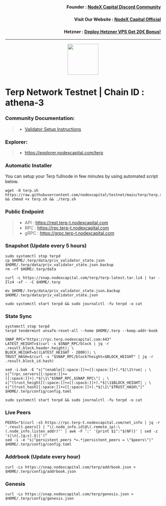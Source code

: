 <h3><p style="font-size:14px" align="right">Founder :
<a href="https://discord.gg/nodexcapital" target="_blank">NodeX Capital Discord Community</a></p></h3>
<h3><p style="font-size:14px" align="right">Visit Our Website :
<a href="https://discord.gg/nodexcapital" target="_blank">NodeX Capital Official</a></p></h3>
<h3><p style="font-size:14px" align="right">Hetzner :
<a href="https://hetzner.cloud/?ref=bMTVi7dcwSgA" target="_blank">Deploy Hetzner VPS Get 20€ Bonus!</a></h3>
<hr>

<p align="center">
  <img height="100" height="auto" src="https://nodejumper.io/assets/img/chain/gitopia.webp">
</p>

# Terp Network Testnet | Chain ID : athena-3

### Community Documentation:
>- [Validator Setup Instructions](https://nodejumper.io/terpnetwork-testnet/installation)

### Explorer:
>-  https://explorer.nodexcapital.com/terp

### Automatic Installer
You can setup your Terp fullnode in few minutes by using automated script below.
```
wget -O terp.sh https://raw.githubusercontent.com/nodexcapital/testnet/main/terp/terp.sh && chmod +x terp.sh && ./terp.sh
```
### Public Endpoint

>- API : https://rest.terp-t.nodexcapital.com
>- RPC : https://rpc.terp-t.nodexcapital.com
>- gRPC : https://grpc.terp-t.nodexcapital.com

### Snapshot (Update every 5 hours)
```
sudo systemctl stop terpd
cp $HOME/.terp/data/priv_validator_state.json $HOME/.terp/data/priv_validator_state.json.backup
rm -rf $HOME/.terp/data

curl -L https://snap.nodexcapital.com/terp/terp-latest.tar.lz4 | tar -Ilz4 -xf - -C $HOME/.terp

mv $HOME/.terp/data/priv_validator_state.json.backup $HOME/.terp/data/priv_validator_state.json

sudo systemctl start terpd && sudo journalctl -fu terpd -o cat
```

### State Sync
```
systemctl stop terpd
terpd tendermint unsafe-reset-all --home $HOME/.terp --keep-addr-book

SNAP_RPC="https://rpc.terp.nodexcapital.com:443"
LATEST_HEIGHT=$(curl -s $SNAP_RPC/block | jq -r .result.block.header.height); \
BLOCK_HEIGHT=$((LATEST_HEIGHT - 2000)); \
TRUST_HASH=$(curl -s "$SNAP_RPC/block?height=$BLOCK_HEIGHT" | jq -r .result.block_id.hash)

sed -i.bak -E "s|^(enable[[:space:]]+=[[:space:]]+).*$|\1true| ; \
s|^(rpc_servers[[:space:]]+=[[:space:]]+).*$|\1\"$SNAP_RPC,$SNAP_RPC\"| ; \
s|^(trust_height[[:space:]]+=[[:space:]]+).*$|\1$BLOCK_HEIGHT| ; \
s|^(trust_hash[[:space:]]+=[[:space:]]+).*$|\1\"$TRUST_HASH\"|" $HOME/.terp/config/config.toml

sudo systemctl start terpd && sudo journalctl -fu terpd -o cat
```

### Live Peers
```
PEERS="$(curl -sS https://rpc.terp-t.nodexcapital.com/net_info | jq -r '.result.peers[] | "\(.node_info.id)@\(.remote_ip):\(.node_info.listen_addr)"' | awk -F ':' '{print $1":"$(NF)}' | sed -z 's|\n|,|g;s|.$||')"
sed -i -e "s|^persistent_peers *=.*|persistent_peers = \"$peers\"|" $HOME/.terp/config/config.toml
```
### Addrbook (Update every hour)
```
curl -Ls https://snap.nodexcapital.com/terp/addrbook.json > $HOME/.terp/config/addrbook.json
```
### Genesis
```
curl -Ls https://snap.nodexcapital.com/terp/genesis.json > $HOME/.terp/config/genesis.json
```